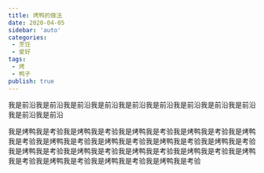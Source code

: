 ```yaml
---
title: 烤鸭的做法
date: 2020-04-05
sidebar: 'auto'
categories:
 - 烹饪
 - 爱好
tags:
 - 烤
 - 鸭子
publish: true
---
```

我是前沿我是前沿我是前沿我是前沿我是前沿我是前沿我是前沿我是前沿我是前沿我是前沿我是前沿
<!-- more -->
我是烤鸭我是考验我是烤鸭我是考验我是烤鸭我是考验我是烤鸭我是考验我是烤鸭我是考验我是烤鸭我是考验我是烤鸭我是考验我是烤鸭我是考验我是烤鸭我是考验我是烤鸭我是考验我是烤鸭我是考验我是烤鸭我是考验我是烤鸭我是考验我是烤鸭我是考验我是烤鸭我是考验我是烤鸭我是考验我是烤鸭我是考验